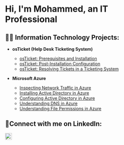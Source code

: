 <h1>Hi, I'm Mohammed, an IT Professional</a></h1>

<h2>👨‍💻 Information Technology Projects:</h2>

- <b>osTicket (Help Desk Ticketing System)</b>
  - [osTicket: Prerequisites and Installation](https://github.com/ErnestoAPantoja/osticket-prereqs)
  - [osTicket: Post-Installation Configuration](https://github.com/ErnestoAPantoja/post-install-config)
  - [osTicket: Resolving Tickets in a Ticketing System](https://github.com/ErnestoAPantoja/ticket-lifecycle)

- <b>Microsoft Azure</b>
  - [Inspecting Network Traffic in Azure](https://github.com/ErnestoAPantoja/azure-network-protocols)
  - [Installing Active Directory in Azure](https://github.com/ErnestoAPantoja/install-ad)
  - [Configuring Active Directory in Azure](https://github.com/ErnestoAPantoja/configure-ad)
  - [Understanding DNS in Azure](https://github.com/ErnestoAPantoja/intuition-dns)
  - [Understanding File Permissions in Azure](https://github.com/ErnestoAPantoja/file-permissions)
    
<h2>🤳Connect with me on LinkedIn:</h2>

[<img align="left" alt="| LinkedIn" width="22px" src="www.linkedin.com/in/mohammed-hossain-4aba62274" />][linkedin]

[linkedin]:www.linkedin.com/in/mohammed-hossain-4aba62274
